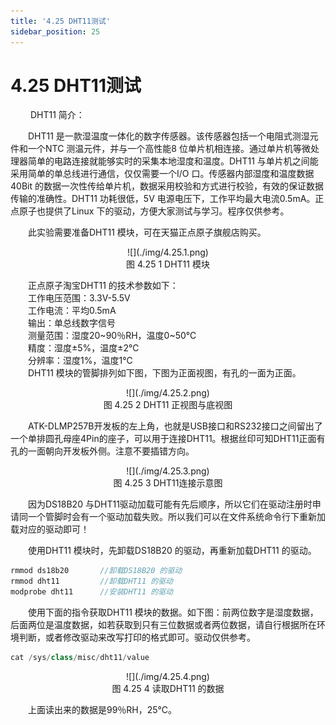 ```yaml
---
title: '4.25 DHT11测试'
sidebar_position: 25
---
```


# 4.25 DHT11测试

&emsp;&emsp; DHT11 简介：

&emsp;&emsp;DHT11 是一款湿温度一体化的数字传感器。该传感器包括一个电阻式测湿元件和一个NTC 测温元件，并与一个高性能8 位单片机相连接。通过单片机等微处理器简单的电路连接就能够实时的采集本地湿度和温度。DHT11 与单片机之间能采用简单的单总线进行通信，仅仅需要一个I/O 口。传感器内部湿度和温度数据40Bit 的数据一次性传给单片机，数据采用校验和方式进行校验，有效的保证数据传输的准确性。DHT11 功耗很低，5V 电源电压下，工作平均最大电流0.5mA。正点原子也提供了Linux 下的驱动，方便大家测试与学习。程序仅供参考。

&emsp;&emsp;此实验需要准备DHT11 模块，可在天猫正点原子旗舰店购买。

<center>
![](./img/4.25.1.png)<br />
图 4.25 1 DHT11 模块
</center>

&emsp;&emsp;正点原子淘宝DHT11 的技术参数如下：<br />
&emsp;&emsp;工作电压范围：3.3V-5.5V<br />
&emsp;&emsp;工作电流：平均0.5mA<br />
&emsp;&emsp;输出：单总线数字信号<br />
&emsp;&emsp;测量范围：湿度20~90％RH，温度0~50℃<br />
&emsp;&emsp;精度：湿度±5%，温度±2℃<br />
&emsp;&emsp;分辨率：湿度1%，温度1℃<br />
&emsp;&emsp;DHT11 模块的管脚排列如下图，下图为正面视图，有孔的一面为正面。


<center>
![](./img/4.25.2.png)<br />
图 4.25 2 DHT11 正视图与底视图
</center>

&emsp;&emsp;ATK-DLMP257B开发板的左上角，也就是USB接口和RS232接口之间留出了一个单排圆孔母座4Pin的座子，可以用于连接DHT11。根据丝印可知DHT11正面有孔的一面朝向开发板外侧。注意不要插错方向。

<center>
![](./img/4.25.3.png)<br />
图 4.25 3 DHT11连接示意图
</center>

&emsp;&emsp;因为DS18B20 与DHT11驱动加载可能有先后顺序，所以它们在驱动注册时申请同一个管脚时会有一个驱动加载失败。所以我们可以在文件系统命令行下重新加载对应的驱动即可！

&emsp;&emsp;使用DHT11 模块时，先卸载DS18B20 的驱动，再重新加载DHT11 的驱动。

```c#
rmmod ds18b20	 	//卸载DS18B20 的驱动
rmmod dht11	 		//卸载DHT11 的驱动
modprobe dht11 		//安装DHT11 的驱动
```

&emsp;&emsp;使用下面的指令获取DHT11 模块的数据。如下图：前两位数字是湿度数据，后面两位是温度数据，如若获取到只有三位数据或者两位数据，请自行根据所在环境判断，或者修改驱动来改写打印的格式即可。驱动仅供参考。

```c#
cat /sys/class/misc/dht11/value
```

<center>
![](./img/4.25.4.png)<br />
图 4.25 4 读取DHT11 的数据
</center>

&emsp;&emsp;上面读出来的数据是99％RH，25℃。












